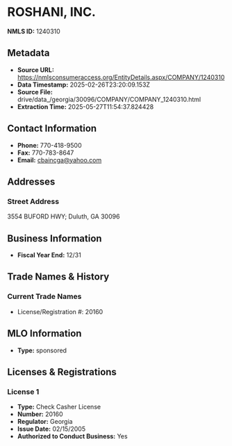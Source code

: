 # ROSHANI, INC.

**NMLS ID:** 1240310

## Metadata
- **Source URL:** https://nmlsconsumeraccess.org/EntityDetails.aspx/COMPANY/1240310
- **Data Timestamp:** 2025-02-26T23:20:09.153Z
- **Source File:** drive/data_/georgia/30096/COMPANY/COMPANY_1240310.html
- **Extraction Time:** 2025-05-27T11:54:37.824428

## Contact Information
- **Phone:** 770-418-9500
- **Fax:** 770-783-8647
- **Email:** cbaincga@yahoo.com

## Addresses
### Street Address
3554 BUFORD HWY; Duluth, GA 30096

## Business Information
- **Fiscal Year End:** 12/31

## Trade Names & History
### Current Trade Names
- License/Registration #: 20160

## MLO Information
- **Type:** sponsored

## Licenses & Registrations

### License 1
- **Type:** Check Casher License
- **Number:** 20160
- **Regulator:** Georgia
- **Issue Date:** 02/15/2005
- **Authorized to Conduct Business:** Yes
